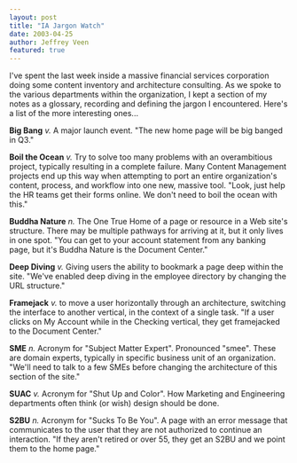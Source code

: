 ```yaml
---
layout: post
title: "IA Jargon Watch"
date: 2003-04-25
author: Jeffrey Veen
featured: true
---
```

I've spent the last week inside a massive financial services corporation doing some content inventory and architecture consulting. As we spoke to the various departments within the organization, I kept a section of my notes as a glossary, recording and defining the jargon I encountered. Here's a list of the more interesting ones...

<strong>Big Bang</strong> <em>v.</em> A major launch event. "The new home page will be big banged in Q3."

<strong>Boil the Ocean</strong> <em>v.</em> Try to solve too many problems with an overambitious project, typically resulting in a complete failure. Many Content Management projects end up this way when attempting to port an entire organization's content, process, and workflow into one new, massive tool. "Look, just help the HR teams get their forms online. We don't need to boil the ocean with this."

<strong>Buddha Nature</strong> <em>n.</em> The One True Home of a page or resource in a Web site's structure. There may be multiple pathways for arriving at it, but it only lives in one spot. "You can get to your account statement from any banking page, but it's Buddha Nature is the Document Center."

<strong>Deep Diving</strong> <em>v.</em>  Giving users the ability to bookmark a page deep within the site. "We've enabled deep diving in the employee directory by changing the URL structure."

<strong>Framejack</strong> <em>v.</em> to move a user horizontally through an architecture, switching the interface to another vertical, in the context of a single task. "If a user clicks on My Account while in the Checking vertical, they get framejacked to the Document Center."

<strong>SME</strong> <em>n.</em> Acronym for "Subject Matter Expert". Pronounced "smee". These are domain experts, typically in specific business unit of an organization. "We'll need to talk to a few SMEs before changing the architecture of this section of the site."

<strong>SUAC</strong> <em>v.</em> Acronym for "Shut Up and Color". How Marketing and Engineering departments often think (or wish) design should be done.

<strong>S2BU</strong> <em>n.</em> Acronym for "Sucks To Be You". A page with an error message that communicates to the user that they are not authorized to continue an interaction. "If they aren't retired or over 55, they get an S2BU and we point them to the home page."
